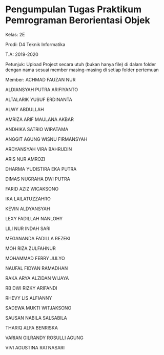 # Pengumpulan Tugas Praktikum Pemrograman Berorientasi Objek

Kelas: 2E

Prodi: D4 Teknik Informatika

T.A: 2019-2020

Petunjuk:
Upload Project secara utuh (bukan hanya file) di dalam folder dengan nama sesuai member masing-masing di setiap folder pertemuan

Member:
ACHMAD FAUZAN NUR

ALDIANSYAH PUTRA ARIFIYANTO

ALTALARIK YUSUF ERDINANTA

ALWY ABDULLAH

AMRIZA ARIF MAULANA AKBAR

ANDHIKA SATRIO WIRATAMA

ANGGIT AGUNG WISNU FIRMANSYAH

ARDYANSYAH VIRA BAHRUDIN

ARIS NUR AMROZI

DHARMA YUDISTIRA EKA PUTRA

DIMAS NUGRAHA DWI PUTRA

FARID AZIZ WICAKSONO

IKA LAILATUZZAHRO

KEVIN ALDYANSYAH

LEXY FADILLAH NANLOHY

LILI NUR INDAH SARI

MEGANANDA FADILLA REZEKI

MOH RIZA ZULFAHNUR

MOHAMMAD FERRY JULYO

NAUFAL FIDYAN RAMADHAN

RAKA ARYA ALZIDAN WIJAYA

RB DWI RIZKY ARIFANDI

RHEVY LIS ALFIANNY

SADEWA MUKTI WITJAKSONO

SAUSAN NABILA SALSABILA

THARIQ ALFA BENRISKA

VARIAN GILRANDY ROSULLI AGUNG

VIVI AGUSTINA RATNASARI
